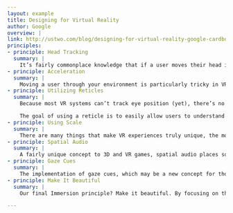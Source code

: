 ```yaml
---
layout: example
title: Designing for Virtual Reality
author: Google
overview: |
link: http://ustwo.com/blog/designing-for-virtual-reality-google-cardboard/
principles:
- principle: Head Tracking
  summary: |
    It’s fairly commonplace knowledge that if a user moves their head in a VR environment, it should be reflected in the application. “The most important guideline in designing for virtual reality is to always maintain head tracking. Never stop tracking the user’s head position inside of the application. Even a short pause in head tracking will cause some users to feel ill.” This principle, along with “using constant velocity at low speeds”, or “grounding the user in their environment” are all guidelines needed for any basic VR experience.
- principle: Acceleration
  summary: |
    Moving a user through your environment is particularly tricky in VR, since it’s fundamental to how humans perceive their position in space. If you’re standing still, there is acceleration due to gravity, which is how you keep yourself oriented. Ignoring acceleration altogether and snapping to a constant velocity is very unnatural. So the challenge is to either find the right amount of acceleration or replace the feeling of acceleration with something else entirely. For this version of Cardboard Design Lab, our team is experimenting with 83 milliseconds of acceleration, about 3m/s of constant velocity, and 266 milliseconds of deceleration. We think it’s a graceful solution, but it’s certainly one principle in the Design Lab that we’re looking forward to getting feedback from the community on.
- principle: Utilizing Reticles
  summary: |
    Because most VR systems can’t track eye position (yet), there’s no way for the user to tell the app where their gaze is focused. So instead, a reticle helps the app show the user where it’s center is. In the example above, we have the user attempt to pop the balloons without the use of a reticle, with the result being it’s likely they’ll miss their target a few times before getting the hang of it. We had never seen the use of a reticle before in VR, but it’s an example of something that’s so small and simple that will open doors for designers to craft better experiences.

    The goal of using a reticle is to easily allow users to understand if something is selectable, to quickly navigate through a menu, etc. We were careful not to let the reticle interfere with the design of application; sometimes we don’t have it visible, and our pilot version is minimalistic and utilitarian. It’s a foundation that designers can iterate and build on, whether they are creating crosshairs, a camera, or whatever they believe best fits their experience.
- principle: Using Scale
  summary: |
    There are many things that make VR experiences truly unique, the most striking of which is the impact of differences in scale between the user and their environment. While building the Design Lab, us two played with many variations of scale, and settled on the perspective you see above where the user feels small, and almost humbled. As the goal of Immersion principles are to initiate emotional reactions, we felt that designers experiencing just how grand and vast the world around them can be would jumpstart their imaginations.
- principle: Spatial Audio
  summary: |
    A fairly unique concept to 3D and VR games, spatial audio places sounds in physical locations in the environment around you. So, a sound that comes from an object to your left sounds like it’s coming from the left in your headphones. In the example above, the user hears the hoot of the owl and subsequently looks to the right, where they discover the owl in question, staring at them from his perch in a tree. This lesson, while simple, teaches designers about the infinite possibilities of audio in their virtual creations.
- principle: Gaze Cues
  summary: |
    The implementation of gaze cues, which may be a new concept for those just starting to design for VR, are something we’re really excited to see evolve as time goes on. A gaze cue is when the experience reacts based on where the user is looking. The experience could react more subtly, “hover state” style, or it could be event-based, like spawning a monster behind you in a horror game. In the example we created for Cardboard Design Lab, staring at the star-filled sky activates a hover-state gaze cue, revealing a series of constellations.
- principle: Make It Beautiful
  summary: |
    Our final Immersion principle? Make it beautiful. By focusing on the visual beauty of what you’re creating, you’re enhancing the feeling of immersion experienced by the user. At the end of your hike through the lesson-filled forest, the user emerges on a clifftop overlooking the ocean, allowing them to witness the sunrise. We wanted the user to a moment, breathe, and let the inspiration sink in before starting their own VR design journey.

---
```

